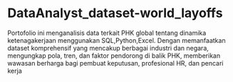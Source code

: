 # DataAnalyst_dataset-world_layoffs
Portofolio ini menganalisis data terkait PHK global tentang dinamika ketenagakerjaan menggunakan SQL,Python,Excel. Dengan memanfaatkan dataset komprehensif yang mencakup berbagai industri dan negara, mengungkap pola, tren, dan faktor pendorong di balik PHK, memberikan wawasan berharga bagi pembuat keputusan, profesional HR, dan pencari kerja
